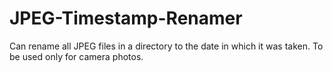 # JPEG-Timestamp-Renamer
Can rename all JPEG files in a directory to the date in which it was taken. To be used only for camera photos.
